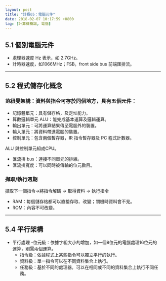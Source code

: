 ```yaml
---
layout: post
title: "計概05：電腦元件"
date: 2018-02-07 10:17:59 +0800
tag: [計算機概論, 電腦]
---
```

## 5.1 個別電腦元件
- 處理器速度 Hz 表示，如 2.7GHz。
- 計時器速度，如1066MHz；FSB，front side bus 前端匯排流。

---
## 5.2 程式儲存化概念
### 范紐曼架構：資料與指令可存於同個地方，具有五個元件：
- 記憶體單元：具有儲存格，及定址能力。
- 算數邏輯單元 ALU：能完成基本運算及邏輯運算。
- 輸出單元：可將運算結果傳至電腦外的裝置。
- 輸入單元：將資料帶進電腦的裝置。
- 控制單元：包含兩個暫存器，IR 指令暫存器及 PC 程式計數器。

ALU 與控制單元組成CPU。

- 匯流排 bus：連接不同單元的排線。
- 匯流排寬度：可以同時被傳輸的位元數目。

<!-- more -->

### 擷取/執行週期
擷取下一個指令→將指令解碼 → 取得資料 → 執行指令
- RAM：每個儲存格都可以直接存取、改變；關機時資料會不見。
- ROM：內容不可改變。

---
## 5.4 平行架構
- 平行處理
	-位元級：依據字組大小的增加，如一個8位元的電腦處理16位元的運算，則需兩個運算。
	- 指令級：依據程式上某些指令可以獨立平行的執行。
	- 資料級：單一指令可以在不同資料集合上執行。
	- 任務級：基於不同的處理器，可以在相同或不同的資料集合上執行不同任務。